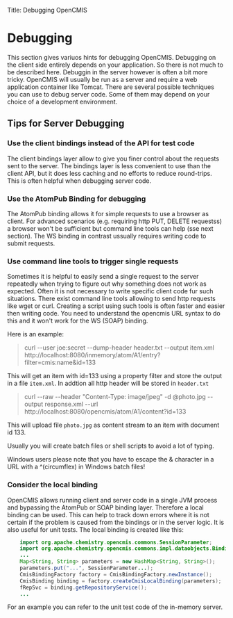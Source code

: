 Title: Debugging OpenCMIS

# Debugging

This section gives variuos hints for debugging OpenCMIS. Debugging on the 
client side entirely depends on your application. So there is not much to
be described here. Debuggin in the server however is often a bit more tricky.
OpenCMIS will usually be run as a server and require a web application 
container like Tomcat. There are several possible techniques you can use
to debug server code. Some of them may depend on your choice of a 
development environment.

## Tips for Server Debugging

### Use the client bindings instead of the API for test code

The client bindings layer allow to give you finer control about the requests
sent to the server. The bindings layer is less convenient to use than the
client API, but it does less caching and no efforts to reduce round-trips. 
This is often helpful when debugging server code.

### Use the AtomPub Binding for debugging

The AtomPub binding allows it for simple requests to use a browser as client.
For advanced scenarios (e.g. requiring http PUT, DELETE requestss) a browser 
won't be sufficient but command line tools can help (sse next section). The 
WS binding in contrast ussually requires writing code to submit requests.

### Use command line tools to trigger single requests

Sometimes it is helpful to easily send a single request to the server repeatedly 
when trying to figure out why something does not work as expected. Often it is 
not necessary to write specific client code fur such situations. There exist
command line tools allowing to send http requests like wget or curl. Creating 
a script using such tools is often faster and easier then writing code. You need 
to understand the opencmis URL syntax to do this and it won't work for the
WS (SOAP) binding.

Here is an example:

> curl --user joe:secret --dump-header header.txt --output item.xml http://localhost:8080/inmemory/atom/A1/entry?filter=cmis:name&id=133

This will get an item with id=133 using a property filter and store the output 
in a file `item.xml`. In addtion all http header will be stored in `header.txt`

> curl --raw --header "Content-Type: image/jpeg" -d @photo.jpg --output response.xml --url http://localhost:8080/opencmis/atom/A1/content?id=133

This will upload file `photo.jpg` as content stream to an item with document id 133.

Usually you will create batch files or shell scripts to avoid a lot of typing. 

Windows users please note that you have to escape the & character in a URL with 
a ^(circumflex) in Windows batch files! 

### Consider the local binding

OpenCMIS allows running client and server code in a single JVM process and bypassing
the AtomPub or SOAP binding layer. Therefore a local binding can be used. This can help
to track down errors where it is not certain if the problem is caused from the bindings
or in the server logic. It is also useful for unit tests. The local binding is created
like this:

```java
	import org.apache.chemistry.opencmis.commons.SessionParameter;
	import org.apache.chemistry.opencmis.commons.impl.dataobjects.BindingsObjectFactoryImpl;
	...
	Map<String, String> parameters = new HashMap<String, String>();
	parameters.put("...", SessionParameter...);
	CmisBindingFactory factory = CmisBindingFactory.newInstance();
	CmisBinding binding = factory.createCmisLocalBinding(parameters);
	fRepSvc = binding.getRepositoryService();
	...
```

For an example you can refer to the unit test code of the in-memory server.

